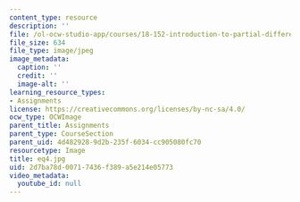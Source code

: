 ```yaml
---
content_type: resource
description: ''
file: /ol-ocw-studio-app/courses/18-152-introduction-to-partial-differential-equations-fall-2005/2d7ba78d00717436f389a5e214e05773_eq4.jpg
file_size: 634
file_type: image/jpeg
image_metadata:
  caption: ''
  credit: ''
  image-alt: ''
learning_resource_types:
- Assignments
license: https://creativecommons.org/licenses/by-nc-sa/4.0/
ocw_type: OCWImage
parent_title: Assignments
parent_type: CourseSection
parent_uid: 4d482928-9d2b-235f-6034-cc905080fc70
resourcetype: Image
title: eq4.jpg
uid: 2d7ba78d-0071-7436-f389-a5e214e05773
video_metadata:
  youtube_id: null
---
```

